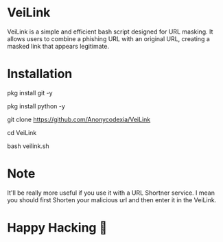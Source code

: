 # VeiLink
VeiLink is a simple and efficient bash script designed for URL masking. It allows users to combine a phishing URL with an original URL, creating a masked link that appears legitimate.

# Installation
pkg install git -y

pkg install python -y

git clone https://github.com/Anonycodexia/VeiLink

cd VeiLink

bash veilink.sh

# Note
It'll be really more useful if you use it with a URL Shortner service. I mean you should first Shorten your malicious url and then enter it in the VeiLink.

# Happy Hacking 🥲
